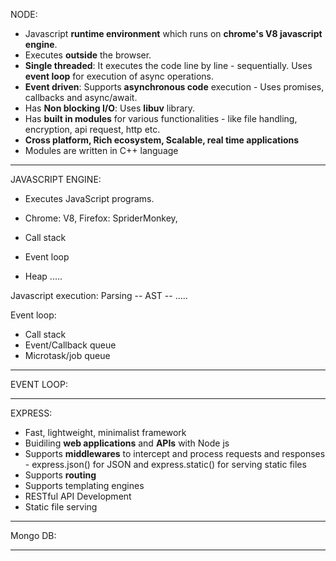 NODE:

- Javascript **runtime environment** which runs on **chrome's V8 javascript engine**.
- Executes **outside** the browser.
- **Single threaded**: It executes the code line by line - sequentially. Uses **event loop** for execution of async operations.
- **Event driven**: Supports **asynchronous code** execution - Uses promises, callbacks and async/await.
- Has **Non blocking I/O**: Uses **libuv** library.
- Has **built in modules** for various functionalities - like file handling, encryption, api request, http etc.
- **Cross platform, Rich ecosystem, Scalable, real time applications**
- Modules are written in C++ language

---

JAVASCRIPT ENGINE:

- Executes JavaScript programs.
- Chrome: V8, Firefox: SpriderMonkey,

- Call stack
- Event loop
- Heap
  .....

Javascript execution:
Parsing -- AST -- .....

Event loop:

- Call stack
- Event/Callback queue
- Microtask/job queue

---

EVENT LOOP:

---

EXPRESS:

- Fast, lightweight, minimalist framework
- Buidiling **web applications** and **APIs** with Node js
- Supports **middlewares** to intercept and process requests and responses - express.json() for JSON and express.static() for serving static files
- Supports **routing**
- Supports templating engines
- RESTful API Development
- Static file serving

---

Mongo DB:

---
